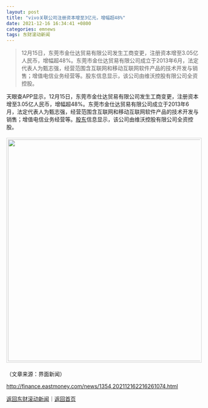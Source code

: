 ```yaml
---
layout: post
title: "vivo关联公司注册资本增至3亿元，增幅超48%"
date: 2021-12-16 16:34:41 +0800
categories: emnews
tags: 东财滚动新闻
---
```

> 12月15日，东莞市金仕达贸易有限公司发生工商变更，注册资本增至3.05亿人民币，增幅超48%。东莞市金仕达贸易有限公司成立于2013年6月，法定代表人为甄志强，经营范围含互联网和移动互联网软件产品的技术开发与销售；增值电信业务经营等。股东信息显示，该公司由维沃控股有限公司全资控股。

<p>天眼查APP显示，12月15日，东莞市金仕达贸易有限公司发生工商变更，注册资本增至3.05亿人民币，增幅超48%。东莞市金仕达贸易有限公司成立于2013年6月，法定代表人为甄志强，经营范围含互联网和移动互联网软件产品的技术开发与销售；增值电信业务经营等。<span id="Info.3286"><a href="http://data.eastmoney.com/gdfx/" class="infokey">股东</a></span>信息显示，该公司由维沃控股有限公司全资控股。</p>
 <center><img src="https://dfscdn.dfcfw.com/download/D24776895788359395500.jpg" emheight="152" style="border:#d1d1d1 1px solid;padding:3px;margin:5px 0;" width="580" /></center><p class="em_media">（文章来源：界面新闻）</p>

<http://finance.eastmoney.com/news/1354,202112162216261074.html>

[返回东财滚动新闻](//finews.withounder.com/emnews/)｜[返回首页](//finews.withounder.com/)